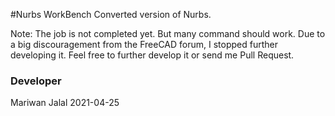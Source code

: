 #Nurbs WorkBench 
Converted version of Nurbs. 

Note: 
The job is not completed yet. But many command should work. 
Due to a big discouragement from the FreeCAD forum, I stopped further developing it.
Feel free to further develop it or send me Pull Request.
### Developer

Mariwan Jalal 2021-04-25
